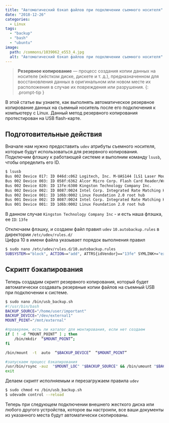 ```yaml
---
title: "Автоматический бэкап файлов при подключении съемного носителя"
date: "2018-12-26"
categories: 
  - Linux
tags: 
  - "backup"
  - "bash"
  - "ubuntu"
image:
  path: /commons/1039062_e553_4.jpg
  alt: "Автоматический бэкап файлов при подключении съемного носителя"
---
```


> **Резервное копирование** — процесс создания копии данных на носителе (жёстком диске, дискете и т. д.), предназначенном для восстановления данных в оригинальном или новом месте их расположения в случае их повреждения или разрушения.
{: .prompt-tip }

В этой статье вы узнаете, как выполнять автоматическое резервное копирование данных на съемный носитель после его подключения к компьютеру с Linux. Данный метод резервного копирования протестирован на USB flash-карте.

## Подготовительные действия

Вначале нам нужно предоставить `udev` атрибуты съемного носителя, которые будут использоваться для резервного копирования. Подключим флэшку к работающей системе и выполним команду `lsusb`, чтобы определить его ID.

```sh
$ lsusb
Bus 002 Device 017: ID 046d:c062 Logitech, Inc. M-UAS144 [LS1 Laser Mouse]
Bus 002 Device 003: ID 058f:6362 Alcor Micro Corp. Flash Card Reader/Writer
Bus 002 Device 020: ID 13fe:6300 Kingston Technology Company Inc. 
Bus 002 Device 002: ID 8087:0024 Intel Corp. Integrated Rate Matching Hub
Bus 002 Device 001: ID 1d6b:0002 Linux Foundation 2.0 root hub
Bus 001 Device 002: ID 8087:0024 Intel Corp. Integrated Rate Matching Hub
Bus 001 Device 001: ID 1d6b:0002 Linux Foundation 2.0 root hub
```

В данном случае `Kingston Technology Company Inc` - и есть наша флэшка, ее `ID`: `13fe`

Отключаем флэшку, и создаем файл правил `udev` `10.autobackup.rules` в директории `/etc/udev/rules.d/`  
Цифра 10 в имени файла указывает порядок выполнения правил

```sh
$ sudo nano /etc/udev/rules.d/10.autobackup.rules
SUBSYSTEM=="block", ACTION=="add", ATTRS{idVendor}=="13fe" SYMLINK+="external%n", RUN+="/bin/usb_backup.sh"
```

## Скрипт бэкапирования

Теперь создадим скрипт резервного копирования, который будет автоматически создавать резервные копии файлов на съемный USB при подключении к системе.

```sh
$ sudo nano /bin/usb_backup.sh 
#!/usr/bin/bash
BACKUP_SOURCE="/home/user/important"
BACKUP_DEVICE="/dev/external1"
MOUNT_POINT="/mnt/external"

#проверяем, есть ли каталог для монтирования, если нет создаем
if [ ! -d “MOUNT_POINT” ] ; then 
	/bin/mkdir  “$MOUNT_POINT”; 
fi

/bin/mount  -t  auto  “$BACKUP_DEVICE”  “$MOUNT_POINT”

#запускаем процесс бэкапирования
/usr/bin/rsync -auz  "$MOUNT_LOC" "$BACKUP_SOURCE" && /bin/umount "$BACKUP_DEVICE"
exit
```

Делаем скрипт исполняемым и перезагружаем правила `udev`

```sh
$ sudo chmod +x /bin/usb_backup.sh
$ udevadm control --reload
```

Теперь при следующем подключении внешнего жесткого диска или любого другого устройства, которое вы настроили, все ваши документы из указанного места будут автоматически скопированы.
